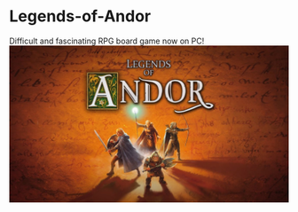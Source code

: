# Legends-of-Andor
Difficult and fascinating RPG board game now on PC!
![alt text](https://github.com/LittleFoxe/Legends-of-Andor/blob/main/Andor.jpg?raw=true)
